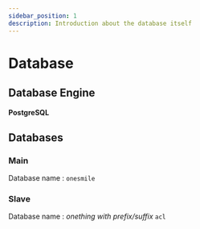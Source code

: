 ```yaml
---
sidebar_position: 1
description: Introduction about the database itself
---
```


# Database

## Database Engine

**PostgreSQL**

## Databases

### Main

Database name : `onesmile`

### Slave

Database name : _onething with prefix/suffix_ `acl`